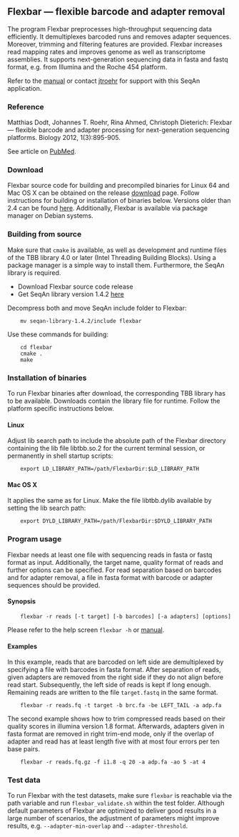 ## Flexbar — flexible barcode and adapter removal

The program Flexbar preprocesses high-throughput sequencing data efficiently. It demultiplexes barcoded runs and removes adapter sequences. Moreover, trimming and filtering features are provided. Flexbar increases read mapping rates and improves genome as well as transcriptome assemblies. It supports next-generation sequencing data in fasta and fastq format, e.g. from Illumina and the Roche 454 platform.

Refer to the [manual](https://github.com/seqan/flexbar/wiki) or contact [jtroehr](https://github.com/jtroehr) for support with this SeqAn application.

### Reference

Matthias Dodt, Johannes T. Roehr, Rina Ahmed, Christoph Dieterich: Flexbar — flexible barcode and adapter processing for next-generation sequencing platforms. Biology 2012, 1(3):895-905.

See article on [PubMed](http://www.ncbi.nlm.nih.gov/pubmed/24832523).

### Download

Flexbar source code for building and precompiled binaries for Linux 64 and Mac OS X can be obtained on the release [download](https://github.com/seqan/flexbar/releases) page. Follow instructions for building or installation of binaries below. Versions older than 2.4 can be found [here](https://sourceforge.net/projects/flexbar). Additionally, Flexbar is available via package manager on Debian systems.

### Building from source

Make sure that `cmake` is available, as well as development and runtime files of the TBB library 4.0 or later (Intel Threading Building Blocks). Using a package manager is a simple way to install them. Furthermore, the SeqAn library is required.

* Download Flexbar source code release
* Get SeqAn library version 1.4.2 [here](https://github.com/seqan/seqan/releases/download/seqan-v1.4.2/seqan-library-1.4.2.tar.bz2)

Decompress both and move SeqAn include folder to Flexbar:

        mv seqan-library-1.4.2/include flexbar

Use these commands for building:

        cd flexbar
        cmake .
        make

### Installation of binaries

To run Flexbar binaries after download, the corresponding TBB library has to be available. Downloads contain the library file for runtime. Follow the platform specific instructions below.

#### Linux
Adjust lib search path to include the absolute path of the Flexbar directory containing the lib file libtbb.so.2 for the current terminal session, or permanently in shell startup scripts:

        export LD_LIBRARY_PATH=/path/FlexbarDir:$LD_LIBRARY_PATH

#### Mac OS X
It applies the same as for Linux. Make the file libtbb.dylib available by setting the lib search path:

        export DYLD_LIBRARY_PATH=/path/FlexbarDir:$DYLD_LIBRARY_PATH

### Program usage

Flexbar needs at least one file with sequencing reads in fasta or fastq format as input. Additionally, the target name, quality format of reads and further options can be specified. For read separation based on barcodes and for adapter removal, a file in fasta format with barcode or adapter sequences should be provided.

#### Synopsis

        flexbar -r reads [-t target] [-b barcodes] [-a adapters] [options]

Please refer to the help screen `flexbar -h` or [manual](https://github.com/seqan/flexbar/wiki).

#### Examples

In this example, reads that are barcoded on left side are demultiplexed by specifying a file with barcodes in fasta format. After separation of reads, given adapters are removed from the right side if they do not align before read start. Subsequently, the left side of reads is kept if long enough. Remaining reads are written to the file `target.fastq` in the same format.

		flexbar -r reads.fq -t target -b brc.fa -be LEFT_TAIL -a adp.fa

The second example shows how to trim compressed reads based on their quality scores in illumina version 1.8 format. Afterwards, adapters given in fasta format are removed in right trim-end mode, only if the overlap of adapter and read has at least length five with at most four errors per ten base pairs.

		flexbar -r reads.fq.gz -f i1.8 -q 20 -a adp.fa -ao 5 -at 4

### Test data

To run Flexbar with the test datasets, make sure `flexbar` is reachable via the path variable and run `flexbar_validate.sh` within the test folder. Although default parameters of Flexbar are optimized to deliver good results in a large number of scenarios, the adjustment of parameters might improve results, e.g. `--adapter-min-overlap` and `--adapter-threshold`.

